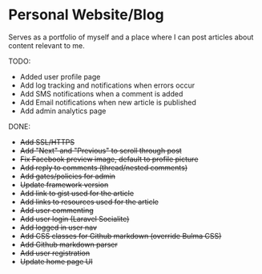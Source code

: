 # Personal Website/Blog

Serves as a portfolio of myself and a place where I can post articles about content relevant to me.

TODO:

* Added user profile page
* Add log tracking and notifications when errors occur
* Add SMS notifications when a comment is added
* Add Email notifications when new article is published
* Add admin analytics page

DONE:

* ~~Add SSL/HTTPS~~
* ~~Add "Next" and "Previous" to scroll through post~~
* ~~Fix Facebook preview image, default to profile picture~~
* ~~Add reply to comments (thread/nested comments)~~
* ~~Add gates/policies for admin~~
* ~~Update framework version~~
* ~~Add link to gist used for the article~~
* ~~Add links to resources used for the article~~
* ~~Add user commenting~~
* ~~Add user login (Laravel Socialite)~~
* ~~Add logged in user nav~~
* ~~Add CSS classes for Github markdown (override Bulma CSS)~~
* ~~Add Github markdown parser~~
* ~~Add user registration~~
* ~~Update home page UI~~
